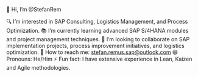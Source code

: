 👋 Hi, I’m @StefanRem

🔍 I’m interested in SAP Consulting, Logistics Management, and Process Optimization.
📚 I’m currently learning advanced SAP S/4HANA modules and project management techniques.
🤝 I’m looking to collaborate on SAP implementation projects, process improvement initiatives, and logistics optimization.
📧 How to reach me: stefan.remus.sap@outlook.com
😄 Pronouns: He/Him
⚡ Fun fact: I have extensive experience in Lean, Kaizen and Agile methodologies.
<!---
StefanRem/StefanRem is a ✨ special ✨ repository because its `README.md` (this file) appears on your GitHub profile.
You can click the Preview link to take a look at your changes.
--->
